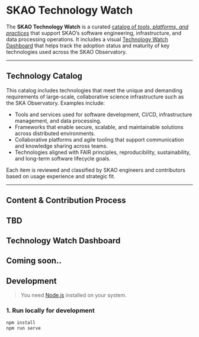 # SKAO Technology Watch

The **SKAO Technology Watch** is a curated [catalog of _tools, platforms, and practices_](#technology-catalog) that support SKAO’s software engineering, infrastructure, and data processing operations. It includes a visual [Technology Watch Dashboard](#technology-radar-dashboard) that helps track the adoption status and maturity of key technologies used across the SKAO Observatory.

---

## Technology Catalog

This catalog includes technologies that meet the unique and demanding requirements of large-scale, collaborative science infrastructure such as the SKA Observatory. Examples include:

- Tools and services used for software development, CI/CD, infrastructure management, and data processing.
- Frameworks that enable secure, scalable, and maintainable solutions across distributed environments.
- Collaborative platforms and agile tooling that support communication and knowledge sharing across teams.
- Technologies aligned with FAIR principles, reproducibility, sustainability, and long-term software lifecycle goals.

Each item is reviewed and classified by SKAO engineers and contributors based on usage experience and strategic fit.

---

## Content & Contribution Process
TBD
---

## Technology Watch Dashboard
Coming soon..
---

## Development

> You need [Node.js](https://nodejs.org/en) installed on your system.

### 1. Run locally for development

```bash
npm install
npm run serve

